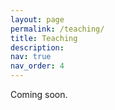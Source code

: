 ```yaml
---
layout: page
permalink: /teaching/
title: Teaching
description: 
nav: true
nav_order: 4
---
```

Coming soon.

<!--For now, this page is assumed to be a static description of your courses. You can convert it to a collection similar to `_projects/` so that you can have a dedicated page for each course.-->

<!--Organize your courses by years, topics, or universities, however you like!-->